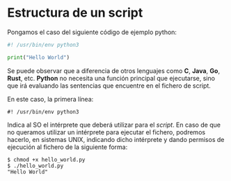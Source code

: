 # Estructura de un script

Pongamos el caso del siguiente código de ejemplo python:

```python
#! /usr/bin/env python3

print("Hello World")
```

Se puede observar que a diferencia de otros lenguajes como **C**, **Java**, **Go**, **Rust**, etc. **Python** no necesita una función principal que ejecutarse, sino que irá evaluando las sentencias que encuentre en el fichero de script.

En este caso, la primera línea:
```
#! /usr/bin/env python3
```

Indica al SO el intérprete que deberá utilizar para el _script_. En caso de que no queramos utilizar un intérprete para ejecutar el fichero, podremos hacerlo, en sistemas UNIX, indicando dicho intérprete y dando permisos de ejecución al fichero de la siguiente forma:
```
$ chmod +x hello_world.py
$ ./hello_world.py
"Hello World"
```
